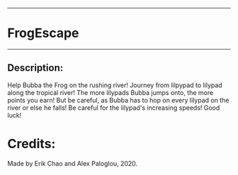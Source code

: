 ___

# FrogEscape
___

## Description:

Help Bubba the Frog on the rushing river! Journey from lilpypad to lilypad along the tropical river! The more lilypads Bubba jumps onto, the more points you earn! But be careful, as Bubba has to hop on every lilypad on the river or else he falls! Be careful for the lilypad's increasing speeds! Good luck!

# Credits:

Made by Erik Chao and Alex Paloglou, 2020.
